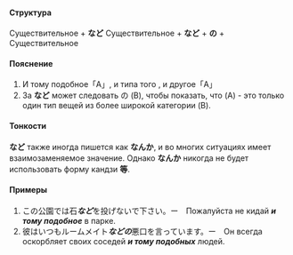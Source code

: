 #### Структура
Существительное + **など**
Существительное + **など** + **の** + Существительное
#### Пояснение
1. И тому подобное「A」, и типа того , и другое「A」
2. За **など** может следовать の (B), чтобы показать, что (A) - это только один тип вещей из более широкой категории (B).
#### Тонкости
**など** также иногда пишется как **なんか**, и во многих ситуациях имеет взаимозаменяемое значение. Однако **なんか** никогда не будет использовать форму кандзи **等**.
#### Примеры
1. この公園では石***など***を投げないで下さい。ー　Пожалуйста не кидай ***и тому подобное*** в парке.
2. 彼はいつもルームメイト***などの***悪口を言っています。ー　Он всегда оскорбляет своих соседей ***и тому подобных*** людей. 